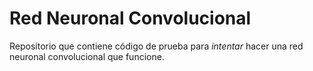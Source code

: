 # Red Neuronal Convolucional

Repositorio que contiene código de prueba para _intentar_ hacer una red neuronal convolucional que funcione.